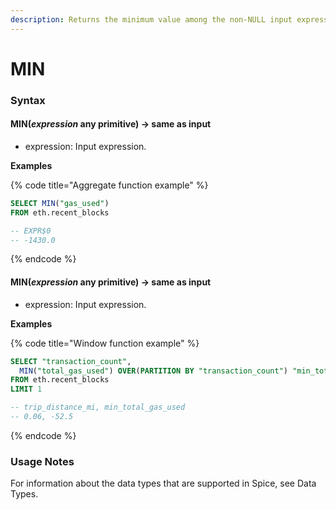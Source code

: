 ```yaml
---
description: Returns the minimum value among the non-NULL input expressions.
---
```


# MIN

### Syntax <a href="#syntax" id="syntax"></a>

#### MIN(_expression_ any primitive) → same as input <a href="#minexpression-any-primitive--same-as-input" id="minexpression-any-primitive--same-as-input"></a>

* expression: Input expression.

**Examples**

{% code title="Aggregate function example" %}
```sql
SELECT MIN("gas_used") 
FROM eth.recent_blocks

-- EXPR$0
-- -1430.0
```
{% endcode %}

#### MIN(_expression_ any primitive) → same as input <a href="#minexpression-any-primitive--same-as-input-1" id="minexpression-any-primitive--same-as-input-1"></a>

* expression: Input expression.

**Examples**

{% code title="Window function example" %}
```sql
SELECT "transaction_count", 
  MIN("total_gas_used") OVER(PARTITION BY "transaction_count") "min_total_gas_used"
FROM eth.recent_blocks
LIMIT 1

-- trip_distance_mi, min_total_gas_used
-- 0.06, -52.5
```
{% endcode %}

### Usage Notes <a href="#usage-notes" id="usage-notes"></a>

For information about the data types that are supported in Spice, see Data Types.
